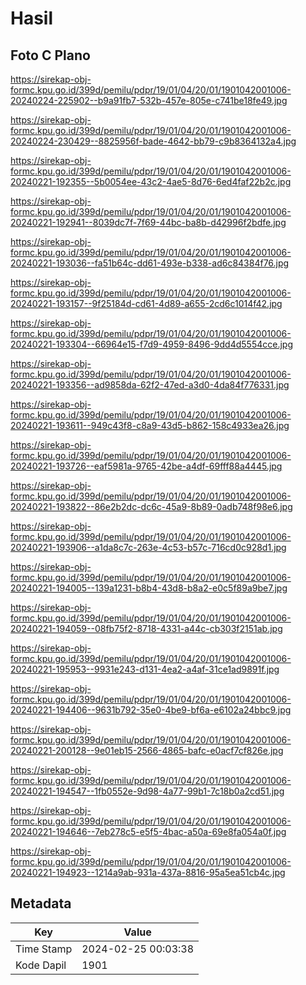 # Hasil

## Foto C Plano

https://sirekap-obj-formc.kpu.go.id/399d/pemilu/pdpr/19/01/04/20/01/1901042001006-20240224-225902--b9a91fb7-532b-457e-805e-c741be18fe49.jpg

https://sirekap-obj-formc.kpu.go.id/399d/pemilu/pdpr/19/01/04/20/01/1901042001006-20240224-230429--8825956f-bade-4642-bb79-c9b8364132a4.jpg

https://sirekap-obj-formc.kpu.go.id/399d/pemilu/pdpr/19/01/04/20/01/1901042001006-20240221-192355--5b0054ee-43c2-4ae5-8d76-6ed4faf22b2c.jpg

https://sirekap-obj-formc.kpu.go.id/399d/pemilu/pdpr/19/01/04/20/01/1901042001006-20240221-192941--8039dc7f-7f69-44bc-ba8b-d42996f2bdfe.jpg

https://sirekap-obj-formc.kpu.go.id/399d/pemilu/pdpr/19/01/04/20/01/1901042001006-20240221-193036--fa51b64c-dd61-493e-b338-ad6c84384f76.jpg

https://sirekap-obj-formc.kpu.go.id/399d/pemilu/pdpr/19/01/04/20/01/1901042001006-20240221-193157--9f25184d-cd61-4d89-a655-2cd6c1014f42.jpg

https://sirekap-obj-formc.kpu.go.id/399d/pemilu/pdpr/19/01/04/20/01/1901042001006-20240221-193304--66964e15-f7d9-4959-8496-9dd4d5554cce.jpg

https://sirekap-obj-formc.kpu.go.id/399d/pemilu/pdpr/19/01/04/20/01/1901042001006-20240221-193356--ad9858da-62f2-47ed-a3d0-4da84f776331.jpg

https://sirekap-obj-formc.kpu.go.id/399d/pemilu/pdpr/19/01/04/20/01/1901042001006-20240221-193611--949c43f8-c8a9-43d5-b862-158c4933ea26.jpg

https://sirekap-obj-formc.kpu.go.id/399d/pemilu/pdpr/19/01/04/20/01/1901042001006-20240221-193726--eaf5981a-9765-42be-a4df-69fff88a4445.jpg

https://sirekap-obj-formc.kpu.go.id/399d/pemilu/pdpr/19/01/04/20/01/1901042001006-20240221-193822--86e2b2dc-dc6c-45a9-8b89-0adb748f98e6.jpg

https://sirekap-obj-formc.kpu.go.id/399d/pemilu/pdpr/19/01/04/20/01/1901042001006-20240221-193906--a1da8c7c-263e-4c53-b57c-716cd0c928d1.jpg

https://sirekap-obj-formc.kpu.go.id/399d/pemilu/pdpr/19/01/04/20/01/1901042001006-20240221-194005--139a1231-b8b4-43d8-b8a2-e0c5f89a9be7.jpg

https://sirekap-obj-formc.kpu.go.id/399d/pemilu/pdpr/19/01/04/20/01/1901042001006-20240221-194059--08fb75f2-8718-4331-a44c-cb303f2151ab.jpg

https://sirekap-obj-formc.kpu.go.id/399d/pemilu/pdpr/19/01/04/20/01/1901042001006-20240221-195953--9931e243-d131-4ea2-a4af-31ce1ad9891f.jpg

https://sirekap-obj-formc.kpu.go.id/399d/pemilu/pdpr/19/01/04/20/01/1901042001006-20240221-194406--9631b792-35e0-4be9-bf6a-e6102a24bbc9.jpg

https://sirekap-obj-formc.kpu.go.id/399d/pemilu/pdpr/19/01/04/20/01/1901042001006-20240221-200128--9e01eb15-2566-4865-bafc-e0acf7cf826e.jpg

https://sirekap-obj-formc.kpu.go.id/399d/pemilu/pdpr/19/01/04/20/01/1901042001006-20240221-194547--1fb0552e-9d98-4a77-99b1-7c18b0a2cd51.jpg

https://sirekap-obj-formc.kpu.go.id/399d/pemilu/pdpr/19/01/04/20/01/1901042001006-20240221-194646--7eb278c5-e5f5-4bac-a50a-69e8fa054a0f.jpg

https://sirekap-obj-formc.kpu.go.id/399d/pemilu/pdpr/19/01/04/20/01/1901042001006-20240221-194923--1214a9ab-931a-437a-8816-95a5ea51cb4c.jpg


## Metadata

| Key        | Value               |
| ---------- | ------------------- |
| Time Stamp | 2024-02-25 00:03:38 |
| Kode Dapil | 1901                |



